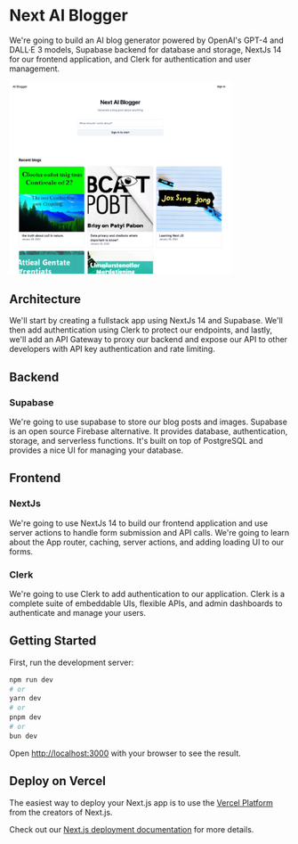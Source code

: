 # Next AI Blogger

We're going to build an AI blog generator powered by OpenAI's GPT-4 and DALL·E 3 models, Supabase backend for database and storage, NextJs 14 for our frontend application, and Clerk for authentication and user management.

<img src='ai-blogger.png' width="400" >

## Architecture

We'll start by creating a fullstack app using NextJs 14 and Supabase. We'll then add authentication using Clerk to protect our endpoints, and lastly, we'll add an API Gateway to proxy our backend and expose our API to other developers with API key authentication and rate limiting.

## Backend

### Supabase

We're going to use supabase to store our blog posts and images. Supabase is an open source Firebase alternative. It provides database, authentication, storage, and serverless functions. It's built on top of PostgreSQL and provides a nice UI for managing your database.

## Frontend

### NextJs

We're going to use NextJs 14 to build our frontend application and use server actions to handle form submission and API calls. We're going to learn about the App router, caching, server actions, and adding loading UI to our forms.

### Clerk

We're going to use Clerk to add authentication to our application. Clerk is a complete suite of embeddable UIs, flexible APIs, and admin dashboards to authenticate and manage your users.

## Getting Started

First, run the development server:

```bash
npm run dev
# or
yarn dev
# or
pnpm dev
# or
bun dev
```

Open [http://localhost:3000](http://localhost:3000) with your browser to see the result.

## Deploy on Vercel

The easiest way to deploy your Next.js app is to use the [Vercel Platform](https://vercel.com/new?utm_medium=default-template&filter=next.js&utm_source=create-next-app&utm_campaign=create-next-app-readme) from the creators of Next.js.

Check out our [Next.js deployment documentation](https://nextjs.org/docs/deployment) for more details.
